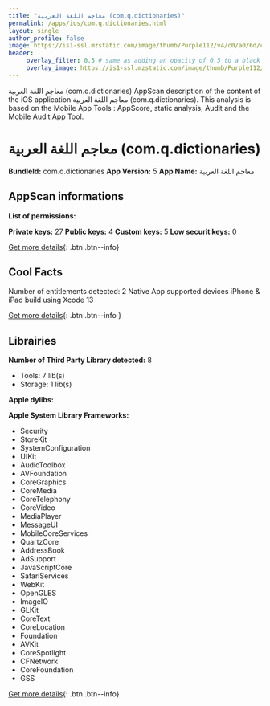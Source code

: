 ```yaml
---
title: "معاجم اللغة العربية (com.q.dictionaries)"
permalink: /apps/ios/com.q.dictionaries.html
layout: single
author_profile: false
image: https://is1-ssl.mzstatic.com/image/thumb/Purple112/v4/c0/a0/6d/c0a06d27-11b9-31ef-d51d-02255416d3d8/AppIcon-1x_U007emarketing-0-7-85-220.png/512x512bb.jpg
header: 
     overlay_filter: 0.5 # same as adding an opacity of 0.5 to a black background
     overlay_image: https://is1-ssl.mzstatic.com/image/thumb/Purple112/v4/c0/a0/6d/c0a06d27-11b9-31ef-d51d-02255416d3d8/AppIcon-1x_U007emarketing-0-7-85-220.png/512x512bb.jpg
---
```

معاجم اللغة العربية (com.q.dictionaries) AppScan description of the content of the iOS application معاجم اللغة العربية (com.q.dictionaries). This analysis is based on the Mobile App Tools : AppScore, static analysis, Audit and the Mobile Audit App Tool.

# معاجم اللغة العربية (com.q.dictionaries)

**BundleId:** com.q.dictionaries
**App Version:** 5
**App Name:** معاجم اللغة العربية


## AppScan informations 

**List of permissions:** 
  
  
**Private keys:** 27
**Public keys:** 4
**Custom keys:** 5
**Low securit keys:** 0
  
[Get more details](/pricing.html){: .btn .btn--info}

## Cool Facts

Number of entitlements detected: 2
Native App
supported devices iPhone & iPad
build using Xcode 13
  
[Get more details](/pricing.html){: .btn .btn--info }

## Librairies 
**Number of Third Party Library detected:** 8
- Tools: 7 lib(s)
- Storage: 1 lib(s)


**Apple dylibs:**


**Apple System Library Frameworks:**
- Security
- StoreKit
- SystemConfiguration
- UIKit
- AudioToolbox
- AVFoundation
- CoreGraphics
- CoreMedia
- CoreTelephony
- CoreVideo
- MediaPlayer
- MessageUI
- MobileCoreServices
- QuartzCore
- AddressBook
- AdSupport
- JavaScriptCore
- SafariServices
- WebKit
- OpenGLES
- ImageIO
- GLKit
- CoreText
- CoreLocation
- Foundation
- AVKit
- CoreSpotlight
- CFNetwork
- CoreFoundation
- GSS


  
[Get more details](/pricing.html){: .btn .btn--info}

